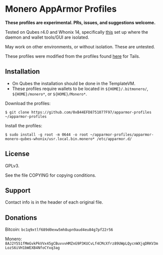 # Monero AppArmor Profiles

**These profiles are experimental. PRs, issues, and suggestions welcome.**

Tested on Qubes r4.0 and Whonix 14, specifically [this](https://gist.github.com/0xB44EFD8751077F97/b9eb818bf4da80411757a0e2293769c8) set up where the daemon and wallet tools/GUI are isolated.

May work on other environments, or without isolation. These are untested.

These profiles were modified from the profiles found [here](https://github.com/garlicgambit/apparmor-monero-tails) for Tails.

## Installation

+ On Qubes the installation should be done in the TemplateVM.
+ These profiles require wallets to be located in `${HOME}/.bitmonero/`, `${HOME}/monero*`, or `${HOME}/Monero*`.

Download the profiles:

```
$ git clone https://github.com/0xB44EFD8751077F97/apparmor-profiles ~/apparmor-profiles
```

Install the profiles:

```
$ sudo install -g root -m 0644 -o root ~/apparmor-profiles/apparmor-monero-qubes-whonix/usr.local.bin.monero* /etc/apparmor.d/
```

## License

GPLv3.

See the file COPYING for copying conditions.

## Support

Contact info is in the header of each original file.

## Donations

Bitcoin: `bc1q9xtlf689d0exw5mh8upn9aud4eu84g7pf22r56`

Monero: `8AJ2Y551fMmGvkPkVVx45gCBuvvvHMZnG9P3KUCvLf4CMcXfrz89UWpLQycnWXjqDRKV3mLozS6iVH1bWEXB4NfoCYxq3ag`
